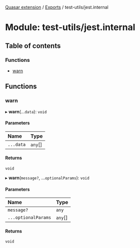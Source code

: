 [Quasar extension](../index.md) / [Exports](../modules.md) / test-utils/jest.internal

# Module: test-utils/jest.internal

## Table of contents

### Functions

- [warn](test_utils_jest_internal.md#warn)

## Functions

### warn

▸ **warn**(...`data`): `void`

#### Parameters

| Name | Type |
| :------ | :------ |
| `...data` | `any`[] |

#### Returns

`void`

▸ **warn**(`message?`, ...`optionalParams`): `void`

#### Parameters

| Name | Type |
| :------ | :------ |
| `message?` | `any` |
| `...optionalParams` | `any`[] |

#### Returns

`void`
